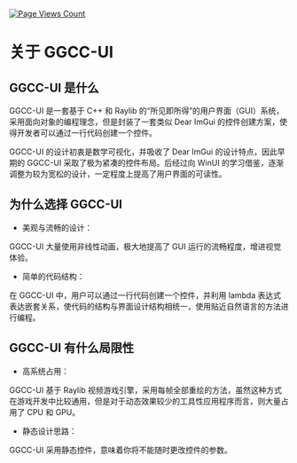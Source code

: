 [![Page Views Count](https://badges.toozhao.com/badges/01JJKDKJ0F551WYNBTCJDR81TB/green.svg)](https://badges.toozhao.com/stats/01JJKDKJ0F551WYNBTCJDR81TB "Get your own page views count badge on badges.toozhao.com")

# 关于 GGCC-UI

## GGCC-UI 是什么

GGCC-UI 是一套基于 C++ 和 Raylib 的“所见即所得”的用户界面（GUI）系统，采用面向对象的编程理念，但是封装了一套类似 Dear ImGui 的控件创建方案，使得开发者可以通过一行代码创建一个控件。

GGCC-UI 的设计初衷是数学可视化，并吸收了 Dear ImGui 的设计特点，因此早期的 GGCC-UI 采取了极为紧凑的控件布局。后经过向 WinUI 的学习借鉴，逐渐调整为较为宽松的设计，一定程度上提高了用户界面的可读性。

## 为什么选择 GGCC-UI

- 美观与流畅的设计：

GGCC-UI 大量使用非线性动画，极大地提高了 GUI 运行的流畅程度，增进视觉体验。

- 简单的代码结构：

在 GGCC-UI 中，用户可以通过一行代码创建一个控件，并利用 lambda 表达式表达嵌套关系，使代码的结构与界面设计结构相统一，使用贴近自然语言的方法进行编程。

## GGCC-UI 有什么局限性

- 高系统占用：

GGCC-UI 基于 Raylib 视频游戏引擎，采用每帧全部重绘的方法，虽然这种方式在游戏开发中比较通用，但是对于动态效果较少的工具性应用程序而言，则大量占用了 CPU 和 GPU。

- 静态设计思路：

GGCC-UI 采用静态控件，意味着你将不能随时更改控件的参数。
